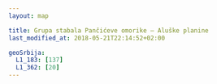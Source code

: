 ```yaml
---
layout: map

title: Grupa stabala Pančićeve omorike – Aluške planine
last_modified_at: 2018-05-21T22:14:52+02:00

geoSrbija:
  L1_183: [137]
  L1_362: [20]
---
```

